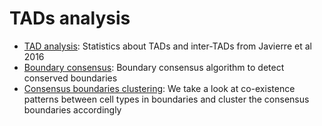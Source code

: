 # TADs analysis

- [TAD analysis](./TAD_analysis.ipynb): Statistics about TADs and inter-TADs from Javierre et al 2016
- [Boundary consensus](./Boundary_consensus.ipynb): Boundary consensus algorithm to detect conserved boundaries
- [Consensus boundaries clustering](./Consensus_boundaries_clustering.ipynb): We take a look at co-existence patterns between cell types in boundaries and cluster the consensus boundaries accordingly